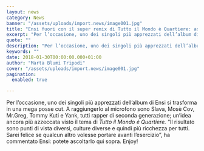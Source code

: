 ```yaml
---
layout: news
category: News
banner: "/assets/uploads/import.news/image001.jpg"
title: "Ensi fuori con il super remix di Tutto il Mondo è Quartiere: ascoltalo qui"
excerpt: "Per l’occasione, uno dei singoli più apprezzati dell’album di Ensi si trasforma in una mega posse cut. A raggiungerlo al microfono sono Slava, Mosè Cov, Mr.Greg, Tommy Kuti e Yank, tutti rapper di seconda generazione; un’idea ancora più azzeccata visto il tema di Tutto il Mondo è Quartiere. “Il risultato sono punti di vista diversi, culture diverse [&hellip"
quote: ""
description: "Per l’occasione, uno dei singoli più apprezzati dell’album di Ensi si trasforma in una mega posse cut. A raggiungerlo al microfono sono Slava, Mosè Cov, Mr.Greg, Tommy Kuti e Yank, tutti rapper di seconda generazione; un’idea ancora più azzeccata visto il tema di Tutto il Mondo è Quartiere. “Il risultato sono punti di vista diversi, culture diverse [&hellip"
keywords: ""
date: 2018-01-30T00:00:00.000+01:00
author: "Marta Blumi Tripodi"
cover: "/assets/uploads/import.news/image001.jpg"
pagination:
  enabled: true

---
```


Per l’occasione, uno dei singoli più apprezzati dell’album di Ensi si trasforma in una mega posse cut. A raggiungerlo al microfono sono Slava, Mosè Cov, Mr.Greg, Tommy Kuti e Yank, tutti rapper di seconda generazione; un’idea ancora più azzeccata visto il tema di _Tutto il Mondo è Quartiere._ “Il risultato sono punti di vista diversi, culture diverse e quindi più ricchezza per tutti. Sarei felice se qualcun altro volesse portare avanti l’esercizio”, ha commentato Ensi: potete ascoltarlo qui sopra. Enjoy!